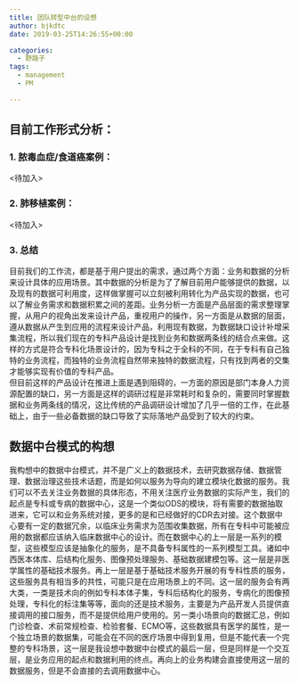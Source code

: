 ```yaml
---
title: 团队转型中台的设想
author: bjkdtc
date: 2019-03-25T14:26:55+00:00

categories:
  - 野路子
tags:
  - management
  - PM

---
```

## 目前工作形式分析：

### 1. 脓毒血症/食道癌案例：

<待加入>

### 2. 肺移植案例：

<待加入>

### 3. 总结

目前我们的工作流，都是基于用户提出的需求，通过两个方面：业务和数据的分析来设计具体的应用场景。其中数据的分析是为了了解目前用户能够提供的数据，以及现有的数据可利用度，这样做掌握可以立刻被利用转化为产品实现的数据，也可以了解业务需求和数据积累之间的差距。业务分析一方面是产品层面的需求整理掌握，从用户的视角出发来设计产品，重视用户的操作，另一方面是从数据的层面，遵从数据从产生到应用的流程来设计产品，利用现有数据，为数据缺口设计补增采集流程，所以我们现在的专科产品设计是找到业务和数据两条线的结合点来做。这样的方式是符合专科化场景设计的，因为专科之于全科的不同，在于专科有自己独特的业务流程，而独特的业务流程自然带来独特的数据流程，只有找到两者的交集才能够实现有价值的专科产品。  
但目前这样的产品设计在推进上面是遇到阻碍的，一方面的原因是部门本身人力资源配置的缺口，另一方面是这样的调研过程是非常耗时和复杂的，需要同时掌握数据和业务两条线的情况，这比传统的产品调研设计增加了几乎一倍的工作，在此基础上，由于一些必备数据的缺口导致了实际落地产品受到了较大的约束。

## 数据中台模式的构想

我构想中的数据中台模式，并不是广义上的数据技术，去研究数据存储、数据管理、数据治理这些技术话题，而是如何以服务为导向的建立模块化数据的服务。我们可以不去关注业务数据的具体形态，不用关注医疗业务数据的实际产生，我们的起点是专科或专病的数据中心，这是一个类似ODS的模块，将有需要的数据抽取进来，它可以和业务系统对接，更多的是和已经做好的CDR去对接。这个数据中心要有一定的数据冗余，以临床业务需求为范围收集数据，所有在专科中可能被应用的数据都应该纳入临床数据中心的设计。而在数据中心的上一层是一系列的模型，这些模型应该是抽象化的服务，是不具备专科属性的一系列模型工具。诸如中西医本体库、后结构化服务、图像预处理服务、基础数据建模包等。这一层是非医学属性的基础技术服务。再上一层是基于基础技术服务开展的有专科性质的服务，这些服务具有相当多的共性，可能只是在应用场景上的不同。这一层的服务会有两大类，一类是技术向的例如专科本体子集，专科后结构化的服务，专病化的图像预处理，专科化的标注集等等，面向的还是技术服务，主要是为产品开发人员提供直接调用的接口服务，而不是提供给用户使用的。另一类小场景向的数据汇总，例如门诊检查、术前常规检查、检验套餐、ECMO等，这些数据具有医学的属性，是一个独立场景的数据集，可能会在不同的医疗场景中得到复用，但是不能代表一个完整的专科场景，这一层是我设想中数据中台模式的最后一层，但是同样是一个交互层，是业务应用的起点和数据利用的终点。再向上的业务构建会直接使用这一层的数据服务，但是不会直接的去调用数据中心。